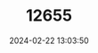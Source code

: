 ---
title: "12655"
category: "Macruromys elegans"
draft: false
date: 2024-02-22 13:03:50
languages:
  English: ["Western Small-toothed Rat", "Lesser Small-toothed Rat"]
---
